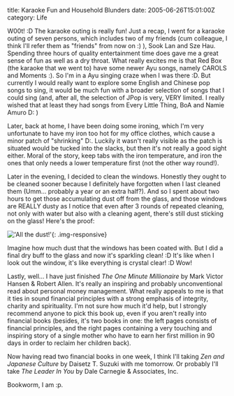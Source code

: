 title: Karaoke Fun and Household Blunders
date: 2005-06-26T15:01:00Z
category: Life

W00t! :D The karaoke outing is really fun! Just a recap, I went for a karaoke outing of seven persons, which includes two of my friends (cum colleague, I think I'll refer them as "friends" from now on :) ), Sook Lan and Sze Hau. Spending three hours of quality entertainment time does gave me a great sense of fun as well as a dry throat. What really excites me is that Red Box (the karaoke that we went to) have some newer Ayu songs, namely CAROLS and Moments :). So I'm in a Ayu singing craze when I was there :D. But currently I would really want to explore some English and Chinese pop songs to sing, it would be much fun with a broader selection of songs that I could sing (and, after all, the selection of JPop is very, VERY limited. I really wished that at least they had songs from Every Little Thing, BoA and Namie Amuro D: )

Later, back at home, I have been doing some ironing, which I'm very unfortunate to have my iron too hot for my office clothes, which cause a minor patch of "shrinking" D:. Luckily it wasn't really visible as the patch is situated would be tucked into the slacks, but then it's not really a good sight either. Moral of the story, keep tabs with the iron temperature, and iron the ones that only needs a lower temperature first (not the other way round!).

Later in the evening, I decided to clean the windows. Honestly they ought to be cleaned sooner because I definitely have forgotten when I last cleaned them (Umm… probably a year or an extra half?). And so I spent about two hours to get those accumulating dust off from the glass, and those windows are REALLY dusty as I notice that even after 3 rounds of repeated cleaning, not only with water but also with a cleaning agent, there's still dust sticking on the glass! Here's the proof:

!['All the dust!'](http://img.photobucket.com/albums/v95/seh_hui/photo/Misc/000_0192.jpg){: .img-responsive}

Imagine how much dust that the windows has been coated with. But I did a final dry buff to the glass and now it's sparkling clean! :D It's like when I look out the window, it's like everything is crystal clear! :D Wow!

Lastly, well… I have just finished *The One Minute Millionaire* by Mark Victor Hansen & Robert Allen. It's really an inspiring and probably unconventional read about personal money management. What really appeals to me is that it ties in sound financial principles with a strong emphasis of integrity, charity and spirituality. I'm not sure how much it'd help, but I strongly recommend anyone to pick this book up, even if you aren't really into financial books (besides, it's two books in one: the left pages consists of financial principles, and the right pages containing a very touching and inspiring story of a single mother who have to earn her first million in 90 days in order to reclaim her children back).

Now having read two financial books in one week, I think I'll taking *Zen and Japanese Culture* by Daisetz T. Suzuki with me tomorrow. Or probably I'll take *The Leader In You* by Dale Carnegie & Associates, Inc.

Bookworm, I am :p.
